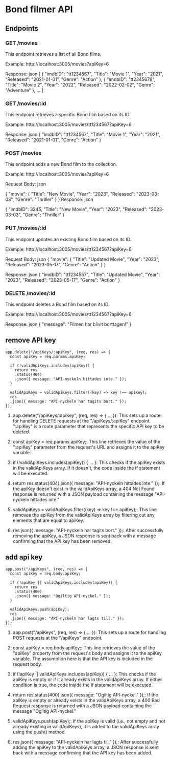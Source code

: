 # Bond filmer API 
## Endpoints 

### GET /movies
This endpoint retrieves a list of all Bond films.

Example: http://localhost:3005/movies?apiKey=6

Response:
json
[
  {
    "imdbID": "tt1234567",
    "Title": "Movie 1",
    "Year": "2021",
    "Released": "2021-01-01",
    "Genre": "Action"
  },
  {
    "imdbID": "tt2345678",
    "Title": "Movie 2",
    "Year": "2022",
    "Released": "2022-02-02",
    "Genre": "Adventure"
  },
  ...
]

### GET /movies/:id
This endpoint retrieves a specific Bond film based on its ID.

Example: http://localhost:3005/movies/tt1234567?apiKey=6

Response:
json
{
  "imdbID": "tt1234567",
  "Title": "Movie 1",
  "Year": "2021",
  "Released": "2021-01-01",
  "Genre": "Action"
}

### POST /movies
This endpoint adds a new Bond film to the collection.

Example: http://localhost:3005/movies?apiKey=6

Request Body:
json

{
  "movie": {
    "Title": "New Movie",
    "Year": "2023",
    "Released": "2023-03-03",
    "Genre": "Thriller"
  }
}
Response:
json

{
  "imdbID": 3245,
  "Title": "New Movie",
  "Year": "2023",
  "Released": "2023-03-03",
  "Genre": "Thriller"
}


### PUT /movies/:id
This endpoint updates an existing Bond film based on its ID.

Example: http://localhost:3005/movies/tt1234567?apiKey=6

Request Body:
json
{
  "movie": {
    "Title": "Updated Movie",
    "Year": "2023",
    "Released": "2023-05-17",
    "Genre": "Action"
  }
}

Response:
json
{
  "imdbID": "tt1234567",
  "Title": "Updated Movie",
  "Year": "2023",
  "Released": "2023-05-17",
  "Genre": "Action"
}


### DELETE /movies/:id
This endpoint deletes a Bond film based on its ID.

Example: http://localhost:3005/movies/tt1234567?apiKey=6

Response:
json
{
  "message": "Filmen har blivit borttagen!"
}


## remove API key 
````
app.delete("/apiKeys/:apiKey", (req, res) => {
  const apiKey = req.params.apiKey;

  if (!validApiKeys.includes(apiKey)) {
    return res
    .status(404)
    .json({ message: "API-nyckeln hittades inte." });
  }

  validApiKeys = validApiKeys.filter((key) => key !== apiKey);
  res
  .json({ message: "API-nyckeln har tagits bort." });
});
````
1. app.delete("/apiKeys/:apiKey", (req, res) => { ... }): This sets up a route for handling DELETE requests at the "/apiKeys/:apiKey" endpoint. ":apiKey" is a route parameter that represents the specific API key to be deleted.

2. const apiKey = req.params.apiKey;: This line retrieves the value of the ":apiKey" parameter from the request's URL and assigns it to the apiKey variable.

3. if (!validApiKeys.includes(apiKey)) { ... }: This checks if the apiKey exists in the validApiKeys array. If it doesn't, the code inside the if statement will be executed.

4. return res.status(404).json({ message: "API-nyckeln hittades inte." });: If the apiKey doesn't exist in the validApiKeys array, a 404 Not Found response is returned with a JSON payload containing the message "API-nyckeln hittades inte." 

5. validApiKeys = validApiKeys.filter((key) => key !== apiKey);: This line removes the apiKey from the validApiKeys array by filtering out any elements that are equal to apiKey.

6. res.json({ message: "API-nyckeln har tagits bort." });: After successfully removing the apiKey, a JSON response is sent back with a message confirming that the API key has been removed.


## add api key
````
app.post("/apiKeys", (req, res) => {
  const apiKey = req.body.apiKey;

  if (!apiKey || validApiKeys.includes(apiKey)) {
    return res
    .status(400)
    .json({ message: "Ogiltig API-nyckel." });
  }

  validApiKeys.push(apiKey);
  res
  .json({ message: "API-nyckeln har lagts till." });
});
````
1. app.post("/apiKeys", (req, res) => { ... }): This sets up a route for handling POST requests at the "/apiKeys" endpoint.

2. const apiKey = req.body.apiKey;: This line retrieves the value of the "apiKey" property from the request's body and assigns it to the apiKey variable. The assumption here is that the API key is included in the request body.

3. if (!apiKey || validApiKeys.includes(apiKey)) { ... }: This checks if the apiKey is empty or if it already exists in the validApiKeys array. If either condition is true, the code inside the if statement will be executed.

4. return res.status(400).json({ message: "Ogiltig API-nyckel." });: If the apiKey is empty or already exists in the validApiKeys array, a 400 Bad Request response is returned with a JSON payload containing the message "Ogiltig API-nyckel." 

5. validApiKeys.push(apiKey);: If the apiKey is valid (i.e., not empty and not already existing in validApiKeys), it is added to the validApiKeys array using the push() method.

6. res.json({ message: "API-nyckeln har lagts till." });: After successfully adding the apiKey to the validApiKeys array, a JSON response is sent back with a message confirming that the API key has been added.
